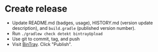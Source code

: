 # Create release

* Update README.md (badges, usage), HISTORY.md (version update description), and `build.gradle` (published version number).
* Run `./gradlew check detekt bintrayUpload`
* Use git to commit, tag, and push
* Visit [BinTray](https://bintray.com/gladed/watchable/watchable). Click "Publish".
